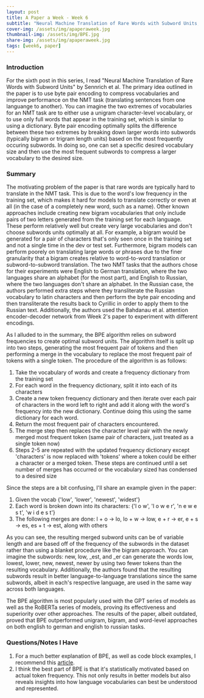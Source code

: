 ```yaml
---
layout: post
title: A Paper a Week - Week 6
subtitle: "Neural Machine Translation of Rare Words with Subword Units, Sennrich et al."
cover-img: /assets/img/apaperaweek.jpg
thumbnail-img: /assets/img/BPE.jpg
share-img: /assets/img/apaperaweek.jpg
tags: [week6, paper]
---
```


### Introduction
For the sixth post in this series, I read "Neural Machine Translation of Rare Words with Subword Units" by Sennrich et al. The primary idea outlined in the paper is to use byte pair encoding to compress vocabularies and improve performance on the NMT task (translating sentences from one languange to another). You can imagine the two extremes of vocabularies for an NMT task are to either use a unigram character-level vocabulary, or to use only full words that appear in the training set, which is similar to using a dictionary. Byte pair encoding optimally splits the difference between these two extremes by breaking down larger words into subwords (typically bigram or trigram length units) based on the most frequently occuring subwords. In doing so, one can set a specific desired vocabulary size and then use the most frequent subwords to compress a larger vocabulary to the desired size.

### Summary
The motivating problem of the paper is that rare words are typically hard to translate in the NMT task. This is due to the word's low frequency in the training set, which makes it hard for models to translate correctly or even at all (in the case of a completely new word, such as a name). Other known approaches include creating new bigram vocabularies that only include pairs of two letters generated from the training set for each language. These perform relatively well but create very large vocabularies and don't choose subwords units optimally at all. For example, a bigram would be generated for a pair of characters that's only seen once in the training set and not a single time in the dev or test set. Furthermore, bigram models can perform poorely on translating large words or phrases due to the finer granularity that a bigram creates relative to word-to-word translation or subword-to-subword translation. The two NMT tasks that the authors chose for their experiments were English to German translation, where the two languages share an alphabet (for the most part), and English to Russian, where the two languages don't share an alphabet. In the Russian case, the authors performed extra steps where they transliterate the Russian vocabulary to latin characters and then perform the byte pair encoding and then transliterate the results back to Cyrillic in order to apply them to the Russian text. Additionally, the authors used the Bahdanau et al. attention encoder-decoder network from Week 2's paper to experiment with different encodings.

As I alluded to in the summary, the BPE algorithm relies on subword frequencies to create optimal subword units. The algorithm itself is split up into two steps, generating the most frequent pair of tokens and then performing a merge in the vocabulary to replace the most frequent pair of tokens with a single token. The procedure of the algorithm is as follows:
1. Take the vocabulary of words and create a frequency dictionary from the training set
2. For each word in the frequency dictionary, split it into each of its characters
3. Create a new token frequency dictionary and then iterate over each pair of characters in the word left to right and add it along with the word's frequency into the new dictionary. Continue doing this using the same dictionary for each word.
4. Return the most frequent pair of characters encountered.
5. The merge step then replaces the character level pair with the newly merged most frequent token (same pair of characters, just treated as a single token now)
6. Steps 2-5 are repeated with the updated frequency dictionary except 'characters' is now replaced with 'tokens' where a token could be either a character or a merged token. These steps are continued until a set number of merges has occurred or the vocabulary sized has condensed to a desired size

Since the steps are a bit confusing, I'll share an example given in the paper:
1. Given the vocab {'low', 'lower', 'newest', 'widest'}
2. Each word is broken down into its characters: {'l o w', 'l o w e r', 'n e w e s t', 'w i d e s t'}
3. The following merges are done: l + o -> lo, lo + w -> low, e + r -> er, e + s -> es, es + t -> est, along with others

As you can see, the resulting merged subword units can be of variable length and are based off of the frequency of the subwords in the dataset rather than using a blanket procedure like the bigram approach. You can imagine the subwords: new, low, _est, and _er can generate the words low, lowest, lower, new, newest, newer by using two fewer tokens than the resulting vocabulary. Additionally, the authors found that the resulting subwords result in better language-to-language translations since the same subwords, albeit in each's respective language, are used in the same way across both languages.

The BPE algorithm is most popularly used with the GPT series of models as well as the RoBERTa series of models, proving its effectiveness and superiority over other approaches. The results of the paper, albeit outdated, proved that BPE outperformed unigram, bigram, and word-level approaches on both english to german and english to russian tasks.


### Questions/Notes I Have
1. For a much better explanation of BPE, as well as code block examples, I recommend this [article](https://d2l.ai/chapter_natural-language-processing-pretraining/subword-embedding.html#byte-pair-encoding).
2. I think the best part of BPE is that it's statistically motivated based on actual token frequency. This not only results in better models but also reveals insights into how language vocabularies can best be understood and represented.